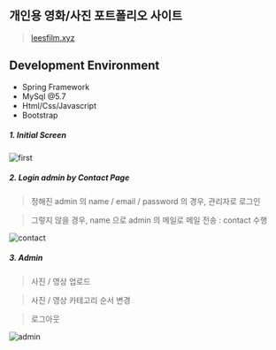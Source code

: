 개인용 영화/사진 포트폴리오 사이트 
----------

>[leesfilm.xyz](http://www.leesfilm.xyz/)

Development Environment
----------
* Spring Framework
* MySql @5.7
* Html/Css/Javascript 
* Bootstrap

 ##### 1. Initial Screen

![first](https://user-images.githubusercontent.com/52600701/89151613-58398300-d59c-11ea-8a4f-0ea2e3d20b06.PNG)

 ##### 2. Login admin by Contact Page

  > 정해진 admin 의 name / email / password 의 경우, 관리자로 로그인
  
  > 그렇지 않을 경우, name 으로 admin 의 메일로 메일 전송 : contact 수행
  
![contact](https://user-images.githubusercontent.com/52600701/89151618-596ab000-d59c-11ea-9b3e-03b54f6195d1.PNG)

 ##### 3. Admin 
 
 > 사진 / 영상 업로드 
 
 > 사진 / 영상 카테고리 순서 변경
 
 > 로그아웃 

![admin](https://user-images.githubusercontent.com/52600701/89151616-596ab000-d59c-11ea-8335-dda94618a371.PNG)
